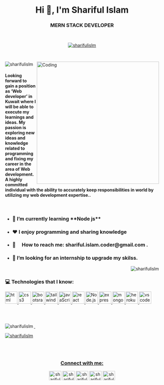 <div>

<h1 align="center">Hi 👋, I'm Shariful Islam</h1>

<h3 align="center">MERN STACK DEVELOPER</h3>
  </br>
  <p align="center"> <a href="https://github.com/ryo-ma/github-profile-trophy"><img src="https://github-profile-trophy.vercel.app/?username=sharifulislm" alt="sharifulislm" /></a> </p>
  </br>


<img align="right" alt="Coding" width="400" src="https://qph.cf2.quoracdn.net/main-qimg-73b9c74a99ce21c0ba7b760b8828172b"></img>
<p align="left"> <img src="https://komarev.com/ghpvc/?username=sharifulislm&label=Profile%20views&color=0e75b6&style=flat" alt="sharifulislm" /> </p>
<h4>Looking forward to gain a position as ‘Web developer’ in Kuwait where I will be able to execute my learnings and ideas. My passion is exploring new ideas and knowledge related to programming and fixing my career in the area of Web development. A highly committed individual with the ability to accurately keep responsibilities in world by utilizing my web development expertise.. </h4>


</br>

- <h3>🌱 I’m currently learning **Node js**</h3>
- <h3>♥️ I enjoy programming and sharing knowledge </h3>
- <h3>📧  How to reach me: shariful.islam.coder@gmail.com .</h3>
- <h3>👀 I’m looking for an internship to upgrade my skilss.</h3>

<p><img align="right" src="https://github-readme-streak-stats.herokuapp.com/?user=sharifulislm&" alt="sharifulislm" /></p>


</br>
<h3 align="left">💻 Technologies that I know:</h3>
<p align="left"> <a href="https://getbootstrap.com" target="_blank" rel="noreferrer"> <img src="https://github.com/mir-hussain/mir-hussain/raw/main/images/icons/HTML.png" alt="html" width="40" height="40"/> </a> <a href="https://www.w3schools.com/css/" target="_blank" rel="noreferrer"> <img src="https://github.com/mir-hussain/mir-hussain/raw/main/images/icons/css.png" alt="css3" width="40" height="40"/> </a> <a href="https://expressjs.com" target="_blank" rel="noreferrer"> <img src="https://github.com/mir-hussain/mir-hussain/raw/main/images/icons/Bootsrap.png" alt="bootsrap" width="40" height="40"/> </a> <a href="https://firebase.google.com/" target="_blank" rel="noreferrer"> <img src="https://github.com/mir-hussain/mir-hussain/raw/main/images/icons/tailwind.png" alt="tailwind" width="40" height="40"/> </a> <a href="https://git-scm.com/" target="_blank" rel="noreferrer"> <img src="https://github.com/mir-hussain/mir-hussain/raw/main/images/icons/JavaScript.png" alt="javaScript" width="40" height="40"/> </a> <a href="https://heroku.com" target="_blank" rel="noreferrer"> <img src="https://github.com/mir-hussain/mir-hussain/raw/main/images/icons/react.png" alt="react" width="40" height="40"/> </a> <a href="https://www.w3.org/html/" target="_blank" rel="noreferrer"> <img src="https://github.com/mir-hussain/mir-hussain/raw/main/images/icons/node.png" alt="Node.js" width="40" height="40"/> </a> <a href="https://developer.mozilla.org/en-US/docs/Web/JavaScript" target="_blank" rel="noreferrer"> <img src="https://github.com/mir-hussain/mir-hussain/raw/main/images/icons/express.png" alt="express" width="40" height="40"/> </a> <a href="https://www.mongodb.com/" target="_blank" rel="noreferrer"> <img src="https://encrypted-tbn0.gstatic.com/images?q=tbn:ANd9GcRiBF3Y9fCMAXThIDtSvY1BBw42OUAe5JMwww&usqp=CAU" alt="mongodb" width="40" height="40"/> </a> <a href="https://nodejs.org" target="_blank" rel="noreferrer"> <img src="https://encrypted-tbn0.gstatic.com/images?q=tbn:ANd9GcTVsox8vuB1NsYm9iEOE_-wdssOKmVeMvQg8w&usqp=CAU" alt="heroku" width="40" height="40"/> </a> <a href="https://reactjs.org/" target="_blank" rel="noreferrer"> <img src="https://code.visualstudio.com/opengraphimg/opengraph-blog.png" alt="vs code" width="40" height="40"/>  </p>

</br>
</br>
<p>&nbsp;<img align="left" src="https://github-readme-stats.vercel.app/api?username=sharifulislm&show_icons=true&locale=en" alt="sharifulislm" /></p>




<p><img align="center" src="https://github-readme-stats.vercel.app/api/top-langs?username=sharifulislm&show_icons=true&locale=en&layout=compact" alt="sharifulislm" /></p>

</br>
</br>


<h3 align="center">Connect with me:</h3>
<p align="center">
<a href="https://twitter.com/sharifulislm" target="blank"><img align="center" src="https://raw.githubusercontent.com/rahuldkjain/github-profile-readme-generator/master/src/images/icons/Social/twitter.svg" alt="sharifulislm" height="30" width="40" /></a>
<a href="https://linkedin.com/in/sharifulislm" target="blank"><img align="center" src="https://raw.githubusercontent.com/rahuldkjain/github-profile-readme-generator/master/src/images/icons/Social/linked-in-alt.svg" alt="sharifulislm" height="30" width="40" /></a>
<a href="https://fb.com/shariful.islam.fb" target="blank"><img align="center" src="https://raw.githubusercontent.com/rahuldkjain/github-profile-readme-generator/master/src/images/icons/Social/facebook.svg" alt="shariful.islam.fb" height="30" width="40" /></a>
<a href="https://instagram.com/sharifulism" target="blank"><img align="center" src="https://raw.githubusercontent.com/rahuldkjain/github-profile-readme-generator/master/src/images/icons/Social/instagram.svg" alt="sharifulism" height="30" width="40" /></a>
<a href="/sharifulislm.netlify.app" target="blank"><img align="center" src="https://raw.githubusercontent.com/rahuldkjain/github-profile-readme-generator/master/src/images/icons/Social/rss.svg" alt="sharifulislm.netlify.app" height="30" width="40" /></a>
</p>

</div>



